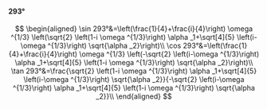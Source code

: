 #### 293°

$$
\begin{aligned}
\sin 293°&=\left(\frac{1}{4}+\frac{i}{4}\right) \omega ^{1/3} \left(\sqrt{2} \left(1-i \omega ^{1/3}\right) \alpha _1+\sqrt[4]{5} \left(i-\omega ^{1/3}\right)
\sqrt{\alpha _2}\right)\\
\cos 293°&=\left(\frac{1}{4}+\frac{i}{4}\right) \omega ^{1/3} \left(-\sqrt{2} \left(i-\omega ^{1/3}\right) \alpha _1+\sqrt[4]{5} \left(1-i \omega ^{1/3}\right)
\sqrt{\alpha _2}\right)\\
\tan 293°&=\frac{\sqrt{2} \left(1-i \omega ^{1/3}\right) \alpha _1+\sqrt[4]{5} \left(i-\omega ^{1/3}\right) \sqrt{\alpha _2}}{-\sqrt{2} \left(i-\omega ^{1/3}\right)
\alpha _1+\sqrt[4]{5} \left(1-i \omega ^{1/3}\right) \sqrt{\alpha _2}}\\
\end{aligned}
$$

